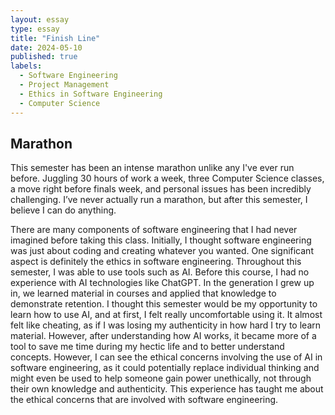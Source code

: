```yaml
---
layout: essay
type: essay
title: "Finish Line"
date: 2024-05-10
published: true
labels:
  - Software Engineering
  - Project Management
  - Ethics in Software Engineering
  - Computer Science
---
```


## Marathon

This semester has been an intense marathon unlike any I've ever run before. Juggling 30 hours of work a week, three Computer Science classes, a move right before finals week, and personal issues has been incredibly challenging. I’ve never actually run a marathon, but after this semester, I believe I can do anything.

There are many components of software engineering that I had never imagined before taking this class. Initially, I thought software engineering was just about coding and creating whatever you wanted. One significant aspect is definitely the ethics in software engineering. Throughout this semester, I was able to use tools such as AI. Before this course, I had no experience with AI technologies like ChatGPT. In the generation I grew up in, we learned material in courses and applied that knowledge to demonstrate retention. I thought this semester would be my opportunity to learn how to use AI, and at first, I felt really uncomfortable using it. It almost felt like cheating, as if I was losing my authenticity in how hard I try to learn material. However, after understanding how AI works, it became more of a tool to save me time during my hectic life and to better understand concepts. However, I can see the ethical concerns involving the use of AI in software engineering, as it could potentially replace individual thinking and might even be used to help someone gain power unethically, not through their own knowledge and authenticity. This experience has taught me about the ethical concerns that are involved with software engineering.
